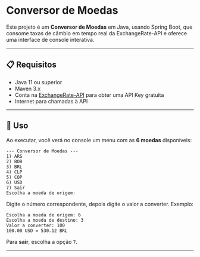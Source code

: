 # Conversor de Moedas

Este projeto é um **Conversor de Moedas** em Java, usando Spring Boot, que consome taxas de câmbio em tempo real da ExchangeRate-API e oferece uma interface de console interativa.

---

## 📋 Requisitos

* Java 11 ou superior
* Maven 3.x
* Conta na [ExchangeRate-API](https://www.exchangerate-api.com) para obter uma API Key gratuita
* Internet para chamadas à API

---

## 🚀 Uso

Ao executar, você verá no console um menu com as **6 moedas** disponíveis:

```
--- Conversor de Moedas ---
1) ARS
2) BOB
3) BRL
4) CLP
5) COP
6) USD
7) Sair
Escolha a moeda de origem:
```

Digite o número correspondente, depois digite o valor a converter. Exemplo:

```
Escolha a moeda de origem: 6
Escolha a moeda de destino: 3
Valor a converter: 100
100.00 USD = 530.12 BRL
```

Para **sair**, escolha a opção `7`.

---
